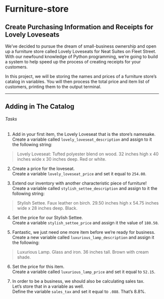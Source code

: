 # Furniture-store

## Create Purchasing Information and Receipts for Lovely Loveseats

We’ve decided to pursue the dream of small-business ownership and open up a furniture store called Lovely Loveseats for Neat Suites on Fleet Street. With our newfound knowledge of Python programming, we’re going to build a system to help speed up the process of creating receipts for your customers.

In this project, we will be storing the names and prices of a furniture store’s catalog in variables. You will then process the total price and item list of customers, printing them to the output terminal.

<hr>

## Adding in The Catalog

###### Tasks

1. Add in your first item, the Lovely Loveseat that is the store’s namesake.<br>
Create a variable called `lovely_loveseat_description` and assign to it the following string:
> Lovely Loveseat: Tufted polyester blend on wood. 32 inches high x 40 inches wide x 30 inches deep. Red or white.

2. Create a price for the loveseat.<br>
Create a variable `lovely_loveseat_price` and set it equal to `254.00`.

3. Extend our inventory with another characteristic piece of furniture!<br>
Create a variable called `stylish_settee_description` and assign to it the following string:
> Stylish Settee. Faux leather on birch. 29.50 inches high x 54.75 inches wide x 28 inches deep. Black.

4. Set the price for our Stylish Settee.<br>
Create a variable `stylish_settee_price` and assign it the value of `180.50`.

5. Fantastic, we just need one more item before we’re ready for business.<br>
Create a new variable called `luxurious_lamp_description` and assign it the following:
> Luxurious Lamp. Glass and iron. 36 inches tall. Brown with cream shade.

6. Set the price for this item.<br>
Create a variable called `luxurious_lamp_price` and set it equal to `52.15`.

7. In order to be a business, we should also be calculating sales tax.<br>
Let’s store that in a variable as well.<br>
Define the variable `sales_tax` and set it equal to `.088`. That’s 8.8%.
